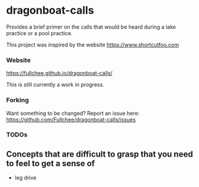 # dragonboat-calls

Provides a brief primer on the calls that would be heard during a lake practice or a pool practice.

This project was inspired by the website https://www.shortcutfoo.com

### Website
https://fullchee.github.io/dragonboat-calls/

This is still currently a work in progress.

### Forking
Want something to be changed? Report an issue here: https://github.com/Fullchee/dragonboat-calls/issues

### TODOs

## Concepts that are difficult to grasp that you need to feel to get a sense of
* leg drive
